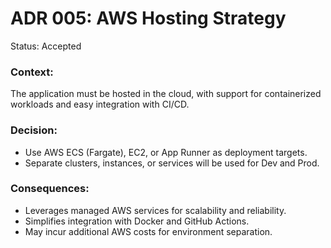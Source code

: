 # ADR 005: AWS Hosting Strategy
Status: Accepted

### Context:
The application must be hosted in the cloud, with support for containerized workloads and easy integration with CI/CD.

### Decision:
* Use AWS ECS (Fargate), EC2, or App Runner as deployment targets.
* Separate clusters, instances, or services will be used for Dev and Prod.

### Consequences:
* Leverages managed AWS services for scalability and reliability.
* Simplifies integration with Docker and GitHub Actions.
* May incur additional AWS costs for environment separation.
